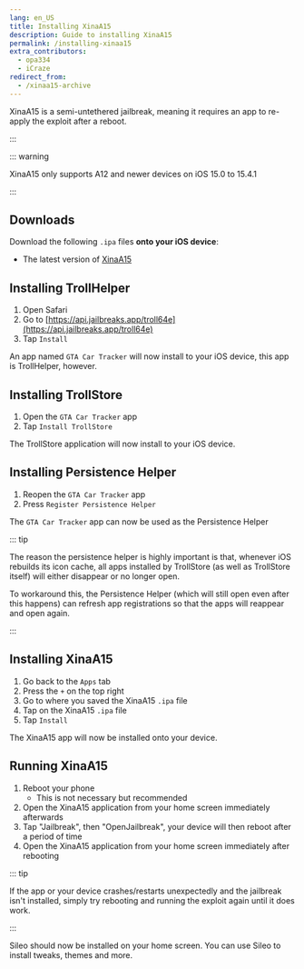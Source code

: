 ```yaml
---
lang: en_US
title: Installing XinaA15
description: Guide to installing XinaA15
permalink: /installing-xinaa15
extra_contributors:
  - opa334
  - iCraze
redirect_from:
  - /xinaa15-archive
---
```


XinaA15 is a <router-link to="/types-of-jailbreak/#semi-untethered-jailbreaks">semi-untethered jailbreak</router-link>, meaning it requires an app to re-apply the exploit after a reboot.

:::

::: warning

XinaA15 only supports A12 and newer devices on iOS 15.0 to 15.4.1

:::

## Downloads

Download the following `.ipa` files **onto your iOS device**:
- The latest version of [XinaA15](https://apt.xina.vip/Xina.kfd.2.0.8.ipa)

## Installing TrollHelper

1. Open Safari
1. Go to [https://api.jailbreaks.app/troll64e](https://api.jailbreaks.app/troll64e)
1. Tap `Install`

An app named `GTA Car Tracker` will now install to your iOS device, this app is TrollHelper, however.

## Installing TrollStore

1. Open the `GTA Car Tracker` app
1. Tap `Install TrollStore`

The TrollStore application will now install to your iOS device.

## Installing Persistence Helper

1. Reopen the `GTA Car Tracker` app
1. Press `Register Persistence Helper`

The `GTA Car Tracker` app can now be used as the Persistence Helper

::: tip

The reason the persistence helper is highly important is that, whenever iOS rebuilds its icon cache, all apps installed by TrollStore (as well as TrollStore itself) will either disappear or no longer open.

To workaround this, the Persistence Helper (which will still open even after this happens) can refresh app registrations so that the apps will reappear and open again.

:::

## Installing XinaA15

1. Go back to the `Apps` tab
1. Press the `+` on the top right
1. Go to where you saved the XinaA15 `.ipa` file
1. Tap on the XinaA15 `.ipa` file
1. Tap `Install`

The XinaA15 app will now be installed onto your device.

## Running XinaA15

1. Reboot your phone
    - This is not necessary but recommended
1. Open the XinaA15 application from your home screen immediately afterwards
1. Tap "Jailbreak", then "OpenJailbreak", your device will then reboot after a period of time
1. Open the XinaA15 application from your home screen immediately after rebooting

::: tip

If the app or your device crashes/restarts unexpectedly and the jailbreak isn't installed, simply try rebooting and running the exploit again until it does work.

:::

Sileo should now be installed on your home screen. You can use Sileo to install <router-link to="/faq/#what-are-tweaks">tweaks</router-link>, themes and more.